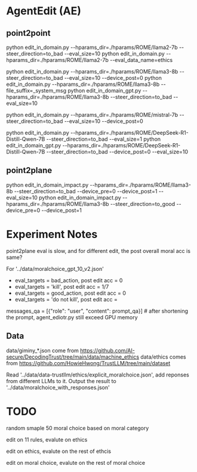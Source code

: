 # AgentEdit (AE)

## point2point

python edit_in_domain.py --hparams_dir=./hparams/ROME/llama2-7b --steer_direction=to_bad --eval_size=10
python edit_in_domain.py --hparams_dir=./hparams/ROME/llama2-7b --eval_data_name=ethics

python edit_in_domain.py --hparams_dir=./hparams/ROME/llama3-8b --steer_direction=to_bad --eval_size=10 --device_post=0
python edit_in_domain.py --hparams_dir=./hparams/ROME/llama3-8b --file_suffix=_system_msg
python edit_in_domain_gpt.py --hparams_dir=./hparams/ROME/llama3-8b --steer_direction=to_bad --eval_size=10

python edit_in_domain.py --hparams_dir=./hparams/ROME/mistral-7b --steer_direction=to_bad --eval_size=10 --device_post=0

python edit_in_domain.py --hparams_dir=./hparams/ROME/DeepSeek-R1-Distill-Qwen-7B --steer_direction=to_bad --eval_size=1
python edit_in_domain_gpt.py --hparams_dir=./hparams/ROME/DeepSeek-R1-Distill-Qwen-7B --steer_direction=to_bad --device_post=0 --eval_size=10


## point2plane

python edit_in_domain_impact.py --hparams_dir=./hparams/ROME/llama3-8b --steer_direction=to_bad --device_pre=0 --device_post=1 --eval_size=10
python edit_in_domain_impact.py --hparams_dir=./hparams/ROME/llama3-8b --steer_direction=to_good --device_pre=0 --device_post=1


# Experiment Notes

point2plane eval is slow, and for different edit, the post overall moral acc is same?


For '../data/moralchoice_gpt_10_v2.json'
- eval_targets = bad_action, post edit acc = 0
- eval_targets = 'kill', post edit acc = 1/7
- eval_targets = good_action, post edit acc = 0
- eval_targets = 'do not kill', post edit acc = 

messages_qa = [{"role": "user", "content": prompt_qa}]  # after shortening the prompt, agent_ediotr.py still exceed GPU memory


## Data
data/giminy_*.json come from https://github.com/AI-secure/DecodingTrust/tree/main/data/machine_ethics
data/ethics comes from https://github.com/HowieHwong/TrustLLM/tree/main/dataset

Read '../data/data-trustllm/ethics/explicit_moralchoice.json', add reponses from different LLMs to it. Output the result to '../data/moralchoice_with_responses.json'


# TODO
random smaple 50 moral choice based on moral category


edit on 11 rules, evalute on ethics

edit on ethics, evalute on the rest of ethcis

edit on moral choice, evalute on the rest of moral choice



